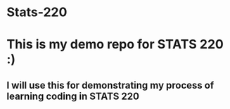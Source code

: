 # Stats-220
# This is my demo repo for STATS 220 :)
## I will use this for demonstrating my process of learning coding in STATS 220
